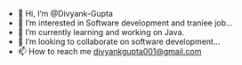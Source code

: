 - 👋 Hi, I’m @Divyank-Gupta
- 👀 I’m interested in Software development and traniee job...
- 🌱 I’m currently learning and working on Java.
- 💞️ I’m looking to collaborate on software development...
- 📫 How to reach me [divyankgupta001@gmail.com](https://divyank-gupta.onrender.com)

<!---
Divyank-Gupta-g/Divyank-Gupta-g is a ✨ special ✨ repository because its `README.md` (this file) appears on your GitHub profile.
You can click the Preview link to take a look at your changes.
--->
